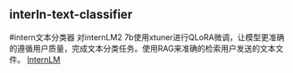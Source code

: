 ## interln-text-classifier
#intern文本分类器
对internLM2 7b使用xtuner进行QLoRA微调，让模型更准确的遵循用户质量，完成文本分类任务。使用RAG来准确的检索用户发送的文本文件。
[InternLM](https://github.com/InternLM/Tutorial)
